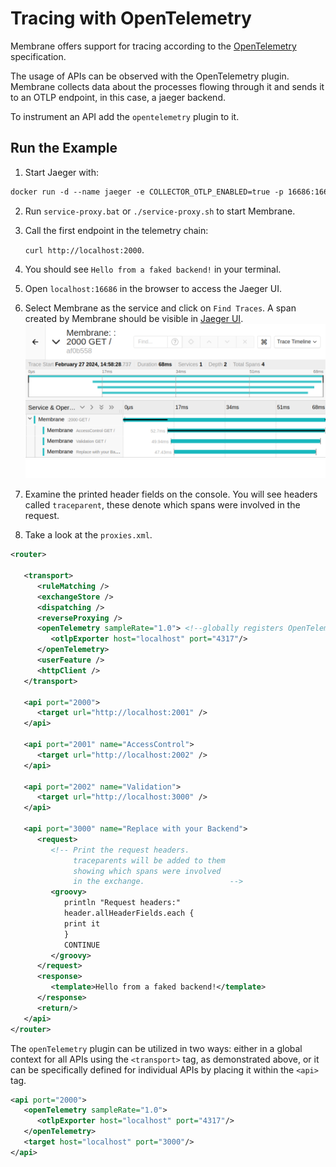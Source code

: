 # Tracing with OpenTelemetry

Membrane offers support for tracing according to the [OpenTelemetry](https://opentelemetry.io/) specification.

The usage of APIs can be observed with the OpenTelemetry plugin. Membrane collects data about the processes flowing
through it and sends it to an OTLP endpoint, in this case, a jaeger backend.

To instrument an API add the `opentelemetry` plugin to it.

## Run the Example

1. Start Jaeger with:
```dockerfile
docker run -d --name jaeger -e COLLECTOR_OTLP_ENABLED=true -p 16686:16686 -p 4317:4317 -p 4318:4318 jaegertracing/all-in-one:latest
```

2. Run `service-proxy.bat` or `./service-proxy.sh` to start Membrane.

3. Call the first endpoint in the telemetry chain:

   `curl http://localhost:2000`.

4. You should see `Hello from a faked backend!` in your terminal.
5. Open `localhost:16686` in the browser to access the Jaeger UI.
6. Select Membrane as the service and click on `Find Traces`.
A span created by Membrane should be visible in [Jaeger UI](http://localhost:16686).
![sample](./resources/otel_sample.png)
7. Examine the printed header fields on the console. You will see headers called `traceparent`, these denote which spans were involved in the request.
8. Take a look at the `proxies.xml`.
```xml
<router>

   <transport>
      <ruleMatching />
      <exchangeStore />
      <dispatching />
      <reverseProxying />
      <openTelemetry sampleRate="1.0"> <!--globally registers OpenTelemetry for every api-->
         <otlpExporter host="localhost" port="4317"/>
      </openTelemetry>
      <userFeature />
      <httpClient />
   </transport>

   <api port="2000">
      <target url="http://localhost:2001" />
   </api>

   <api port="2001" name="AccessControl">
      <target url="http://localhost:2002" />
   </api>

   <api port="2002" name="Validation">
      <target url="http://localhost:3000" />
   </api>

   <api port="3000" name="Replace with your Backend">
      <request>
         <!-- Print the request headers.
              traceparents will be added to them
              showing which spans were involved
              in the exchange.                   -->
         <groovy>
            println "Request headers:"
            header.allHeaderFields.each {
            print it
            }
            CONTINUE
         </groovy>
      </request>
      <response>
         <template>Hello from a faked backend!</template>
      </response>
      <return/>
   </api>
</router>
```
The `openTelemetry` plugin can be utilized in two ways: either in a global context for all APIs using the `<transport>` tag, as demonstrated above, or it can be specifically defined for individual APIs by placing it within the `<api>` tag.
```xml
<api port="2000">
   <openTelemetry sampleRate="1.0">
      <otlpExporter host="localhost" port="4317"/>
   </openTelemetry>
   <target host="localhost" port="3000"/>
</api>
```
